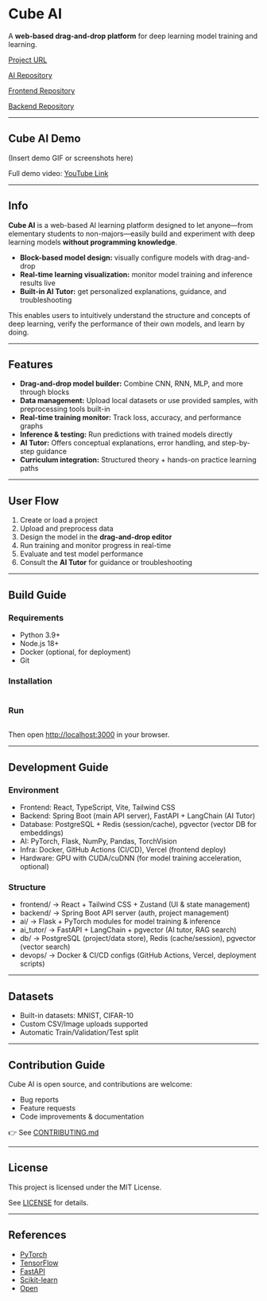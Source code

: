# **Cube AI**

A **web-based drag-and-drop platform** for deep learning model training and learning.

[Project URL](https://4th-security-cube-ai-fe.vercel.app/editor)

[AI Repository](https://github.com/DguFarmSystem/4th-AI-CubeAI-AI)

[Frontend Repository](https://github.com/DguFarmSystem/4th-security-CubeAI-FE)

[Backend Repository](https://github.com/DguFarmSystem/4th-security-CubeAI-BE)

---

## **Cube AI Demo**

(Insert demo GIF or screenshots here)

Full demo video: [YouTube Link](https://youtube.com/)

---

## **Info**

**Cube AI** is a web-based AI learning platform designed to let anyone—from elementary students to non-majors—easily build and experiment with deep learning models **without programming knowledge**.

- **Block-based model design:** visually configure models with drag-and-drop
- **Real-time learning visualization:** monitor model training and inference results live
- **Built-in AI Tutor:** get personalized explanations, guidance, and troubleshooting

This enables users to intuitively understand the structure and concepts of deep learning, verify the performance of their own models, and learn by doing.

---

## **Features**

- **Drag-and-drop model builder:** Combine CNN, RNN, MLP, and more through blocks
- **Data management:** Upload local datasets or use provided samples, with preprocessing tools built-in
- **Real-time training monitor:** Track loss, accuracy, and performance graphs
- **Inference & testing:** Run predictions with trained models directly
- **AI Tutor:** Offers conceptual explanations, error handling, and step-by-step guidance
- **Curriculum integration:** Structured theory + hands-on practice learning paths

---

## **User Flow**

1. Create or load a project
2. Upload and preprocess data
3. Design the model in the **drag-and-drop editor**
4. Run training and monitor progress in real-time
5. Evaluate and test model performance
6. Consult the **AI Tutor** for guidance or troubleshooting

---

## **Build Guide**

### **Requirements**

- Python 3.9+
- Node.js 18+
- Docker (optional, for deployment)
- Git

### **Installation**

```

```

### **Run**

```

```

Then open [http://localhost:3000](http://localhost:3000/) in your browser.

---

## **Development Guide**

### **Environment**
- Frontend: React, TypeScript, Vite, Tailwind CSS
- Backend: Spring Boot (main API server), FastAPI + LangChain (AI Tutor)
- Database: PostgreSQL + Redis (session/cache), pgvector (vector DB for embeddings)
- AI: PyTorch, Flask, NumPy, Pandas, TorchVision
- Infra: Docker, GitHub Actions (CI/CD), Vercel (frontend deploy)
- Hardware: GPU with CUDA/cuDNN (for model training acceleration, optional)

### **Structure**
- frontend/ → React + Tailwind CSS + Zustand (UI & state management)
- backend/ → Spring Boot API server (auth, project management)
- ai/ → Flask + PyTorch modules for model training & inference
- ai_tutor/ → FastAPI + LangChain + pgvector (AI tutor, RAG search)
- db/ → PostgreSQL (project/data store), Redis (cache/session), pgvector (vector search)
- devops/ → Docker & CI/CD configs (GitHub Actions, Vercel, deployment scripts)

---

## **Datasets**

- Built-in datasets: MNIST, CIFAR-10
- Custom CSV/Image uploads supported
- Automatic Train/Validation/Test split

---

## **Contribution Guide**

Cube AI is open source, and contributions are welcome:

- Bug reports
- Feature requests
- Code improvements & documentation

👉 See [CONTRIBUTING.md](https://github.com/cubeai/cubeai/blob/main/CONTRIBUTING.md)

---

## **License**

This project is licensed under the MIT License.

See [LICENSE](https://github.com/cubeai/cubeai/blob/main/LICENSE) for details.

---

## **References**

- [PyTorch](https://pytorch.org/)
- [TensorFlow](https://www.tensorflow.org/)
- [FastAPI](https://fastapi.tiangolo.com/)
- [Scikit-learn](https://scikit-learn.org/)
- [Open](https://opencv.org/)
